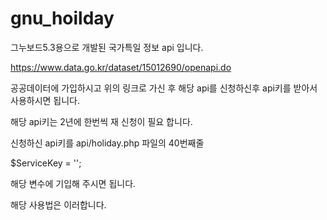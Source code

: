 # gnu_hoilday

그누보드5.3용으로 개발된 국가특일 정보 api 입니다.



https://www.data.go.kr/dataset/15012690/openapi.do

공공데이터에 가입하시고 위의 링크로 가신 후 해당 api를 신청하신후
api키를 받아서 사용하시면 됩니다.

해당 api키는 2년에 한번씩 재 신청이 필요 합니다.


신청하신 api키를 
api/holiday.php 파일의 40번째줄

$ServiceKey = '';

해당 변수에 기입해 주시면 됩니다.


해당 사용법은 이러합니다.
